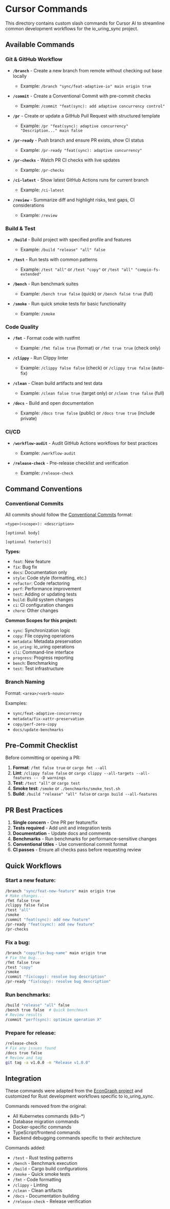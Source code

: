 # Cursor Commands

This directory contains custom slash commands for Cursor AI to streamline common development workflows for the io_uring_sync project.

## Available Commands

### Git & GitHub Workflow

- **`/branch`** - Create a new branch from remote without checking out base locally
  - Example: `/branch "sync/feat-adaptive-io" main origin true`
  
- **`/commit`** - Create a Conventional Commit with pre-commit checks
  - Example: `/commit "feat(sync): add adaptive concurrency control"`
  
- **`/pr`** - Create or update a GitHub Pull Request with structured template
  - Example: `/pr "feat(sync): adaptive concurrency" "Description..." main false`
  
- **`/pr-ready`** - Push branch and ensure PR exists, show CI status
  - Example: `/pr-ready "feat(sync): adaptive concurrency"`
  
- **`/pr-checks`** - Watch PR CI checks with live updates
  - Example: `/pr-checks`
  
- **`/ci-latest`** - Show latest GitHub Actions runs for current branch
  - Example: `/ci-latest`
  
- **`/review`** - Summarize diff and highlight risks, test gaps, CI considerations
  - Example: `/review`

### Build & Test

- **`/build`** - Build project with specified profile and features
  - Example: `/build "release" "all" false`
  
- **`/test`** - Run tests with common patterns
  - Example: `/test "all"` or `/test "copy"` or `/test "all" "compio-fs-extended"`
  
- **`/bench`** - Run benchmark suites
  - Example: `/bench true false` (quick) or `/bench false true` (full)

- **`/smoke`** - Run quick smoke tests for basic functionality
  - Example: `/smoke`

### Code Quality

- **`/fmt`** - Format code with rustfmt
  - Example: `/fmt false true` (format) or `/fmt true true` (check only)
  
- **`/clippy`** - Run Clippy linter
  - Example: `/clippy false false` (check) or `/clippy true false` (auto-fix)
  
- **`/clean`** - Clean build artifacts and test data
  - Example: `/clean false true` (target only) or `/clean true false` (full)
  
- **`/docs`** - Build and open documentation
  - Example: `/docs true false` (public) or `/docs true true` (include private)

### CI/CD

- **`/workflow-audit`** - Audit GitHub Actions workflows for best practices
  - Example: `/workflow-audit`

- **`/release-check`** - Pre-release checklist and verification
  - Example: `/release-check`

## Command Conventions

### Conventional Commits

All commits should follow the [Conventional Commits](https://www.conventionalcommits.org/) format:

```
<type>(<scope>): <description>

[optional body]

[optional footer(s)]
```

**Types:**
- `feat`: New feature
- `fix`: Bug fix
- `docs`: Documentation only
- `style`: Code style (formatting, etc.)
- `refactor`: Code refactoring
- `perf`: Performance improvement
- `test`: Adding or updating tests
- `build`: Build system changes
- `ci`: CI configuration changes
- `chore`: Other changes

**Common Scopes for this project:**
- `sync`: Synchronization logic
- `copy`: File copying operations
- `metadata`: Metadata preservation
- `io_uring`: io_uring operations
- `cli`: Command-line interface
- `progress`: Progress reporting
- `bench`: Benchmarking
- `test`: Test infrastructure

### Branch Naming

Format: `<area>/<verb-noun>`

Examples:
- `sync/feat-adaptive-concurrency`
- `metadata/fix-xattr-preservation`
- `copy/perf-zero-copy`
- `docs/update-benchmarks`

## Pre-Commit Checklist

Before committing or opening a PR:

1. **Format**: `/fmt false true` or `cargo fmt --all`
2. **Lint**: `/clippy false false` or `cargo clippy --all-targets --all-features -- -D warnings`
3. **Test**: `/test "all"` or `cargo test`
4. **Smoke test**: `/smoke` or `./benchmarks/smoke_test.sh`
5. **Build**: `/build "release" "all" false` or `cargo build --all-features`

## PR Best Practices

1. **Single concern** - One PR per feature/fix
2. **Tests required** - Add unit and integration tests
3. **Documentation** - Update docs and comments
4. **Benchmarks** - Run benchmarks for performance-sensitive changes
5. **Conventional titles** - Use conventional commit format
6. **CI passes** - Ensure all checks pass before requesting review

## Quick Workflows

### Start a new feature:
```bash
/branch "sync/feat-new-feature" main origin true
# Make changes...
/fmt false true
/clippy false false
/test "all"
/smoke
/commit "feat(sync): add new feature"
/pr-ready "feat(sync): add new feature"
/pr-checks
```

### Fix a bug:
```bash
/branch "copy/fix-bug-name" main origin true
# Fix the bug...
/fmt false true
/test "copy"
/smoke
/commit "fix(copy): resolve bug description"
/pr-ready "fix(copy): resolve bug description"
```

### Run benchmarks:
```bash
/build "release" "all" false
/bench true false  # Quick benchmark
# Review results
/commit "perf(sync): optimize operation X"
```

### Prepare for release:
```bash
/release-check
# Fix any issues found
/docs true false
# Review and tag
git tag -a v1.0.0 -m "Release v1.0.0"
```

## Integration

These commands were adapted from the [EconGraph project](https://github.com/EconGraph/econ-graph/tree/main/.cursor/commands) and customized for Rust development workflows specific to io_uring_sync.

Commands removed from the original:
- All Kubernetes commands (k8s-*)
- Database migration commands
- Docker-specific commands
- TypeScript/frontend commands
- Backend debugging commands specific to their architecture

Commands added:
- `/test` - Rust testing patterns
- `/bench` - Benchmark execution
- `/build` - Cargo build configurations
- `/smoke` - Quick smoke tests
- `/fmt` - Code formatting
- `/clippy` - Linting
- `/clean` - Clean artifacts
- `/docs` - Documentation building
- `/release-check` - Release verification

